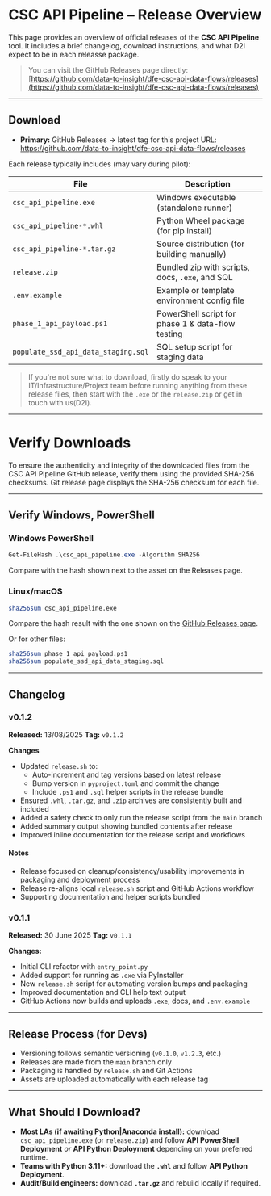 
# CSC API Pipeline – Release Overview

This page provides an overview of official releases of the **CSC API Pipeline** tool. 
It includes a brief changelog, download instructions, and what D2I expect to be in each releasse package.

> You can visit the GitHub Releases page directly:  
> [https://github.com/data-to-insight/dfe-csc-api-data-flows/releases](https://github.com/data-to-insight/dfe-csc-api-data-flows/releases)

---

## Download

- **Primary:** GitHub Releases → latest tag for this project
  URL: https://github.com/data-to-insight/dfe-csc-api-data-flows/releases

Each release typically includes (may vary during pilot):

| File | Description |
|------|-------------|
| `csc_api_pipeline.exe` | Windows executable (standalone runner) |
| `csc_api_pipeline-*.whl` | Python Wheel package (for pip install) |
| `csc_api_pipeline-*.tar.gz` | Source distribution (for building manually) |
| `release.zip` | Bundled zip with scripts, docs, `.exe`, and SQL |
| `.env.example` | Example or template environment config file |
| `phase_1_api_payload.ps1` | PowerShell script for phase 1 & data-flow testing |
| `populate_ssd_api_data_staging.sql` | SQL setup script for staging data |

> If you're not sure what to download, firstly do speak to your IT/Infrastructure/Project team before running anything from these release files, then start with the `.exe` or the `release.zip` or get in touch with us(D2I).

---

# Verify Downloads

To ensure the authenticity and integrity of the downloaded files from the CSC API Pipeline GitHub release, verify them using the provided SHA-256 checksums. Git release page displays the SHA-256 checksum for each file. 

---

## Verify Windows, PowerShell

### Windows PowerShell
```powershell
Get-FileHash .\csc_api_pipeline.exe -Algorithm SHA256
```
Compare with the hash shown next to the asset on the Releases page.

### Linux/macOS
```bash
sha256sum csc_api_pipeline.exe
```

Compare the hash result with the one shown on the [GitHub Releases page](https://github.com/data-to-insight/dfe-csc-api-data-flows/releases).


Or for other files:

```bash
sha256sum phase_1_api_payload.ps1
sha256sum populate_ssd_api_data_staging.sql
```


---


## Changelog

### v0.1.2 
**Released:** 13/08/2025  **Tag:** `v0.1.2`  

**Changes**
- Updated `release.sh` to:
  - Auto-increment and tag versions based on latest release
  - Bump version in `pyproject.toml` and commit the change
  - Include `.ps1` and `.sql` helper scripts in the release bundle
- Ensured `.whl`, `.tar.gz`, and `.zip` archives are consistently built and included
- Added a safety check to only run the release script from the `main` branch
- Added summary output showing bundled contents after release
- Improved inline documentation for the release script and workflows

#### Notes
- Release focused on cleanup/consistency/usability improvements in packaging and deployment process  
- Release re-aligns local `release.sh` script and GitHub Actions workflow 
- Supporting documentation and helper scripts bundled


### v0.1.1
**Released:** 30 June 2025  **Tag:** `v0.1.1`

**Changes:**
- Initial CLI refactor with `entry_point.py`
- Added support for running as `.exe` via PyInstaller
- New `release.sh` script for automating version bumps and packaging
- Improved documentation and CLI help text output
- GitHub Actions now builds and uploads `.exe`, docs, and `.env.example`

---


## Release Process (for Devs)

- Versioning follows semantic versioning (`v0.1.0`, `v1.2.3`, etc.)
- Releases are made from the `main` branch only
- Packaging is handled by `release.sh` and Git Actions
- Assets are uploaded automatically with each release tag

---


## What Should I Download?

- **Most LAs (if awaiting Python|Anaconda install):** download `csc_api_pipeline.exe` (or `release.zip`) and follow **API PowerShell Deployment** _or_ **API Python Deployment** depending on your preferred runtime.
- **Teams with Python 3.11+:** download the **`.whl`** and follow **API Python Deployment**.
- **Audit/Build engineers:** download **`.tar.gz`** and rebuild locally if required.
